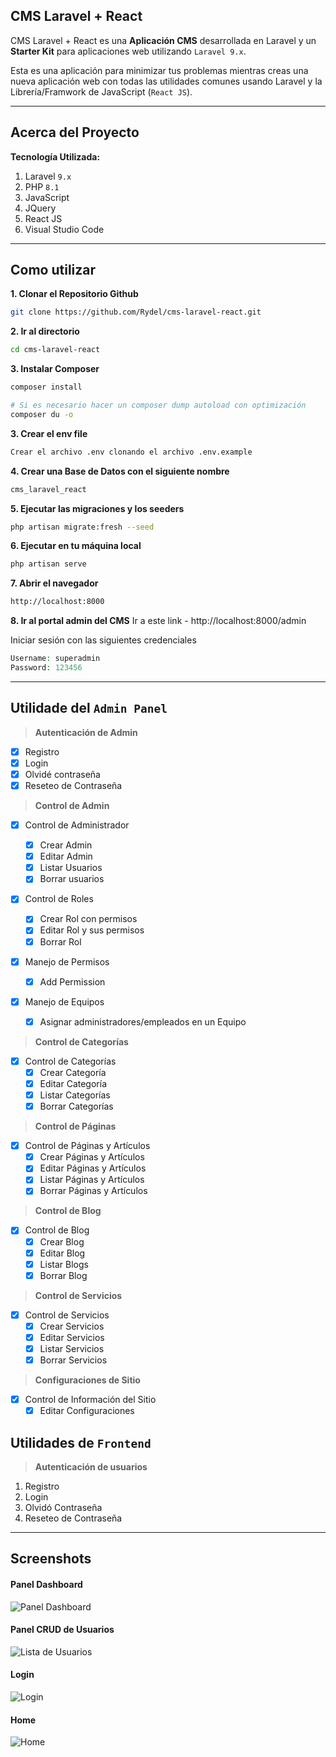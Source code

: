 ## CMS Laravel + React

CMS Laravel + React es una **Aplicación CMS** desarrollada en Laravel y un **Starter Kit** para aplicaciones web utilizando `Laravel 9.x`.

Esta es una aplicación para minimizar tus problemas mientras creas una nueva aplicación web con todas las utilidades comunes usando Laravel y la Librería/Framwork de JavaScript (`React JS`).

---

## Acerca del Proyecto

**Tecnología Utilizada:**

1. Laravel `9.x`
2. PHP `8.1`
3. JavaScript
4. JQuery
5. React JS
6. Visual Studio Code

---

## Como utilizar

**1. Clonar el Repositorio Github**

```bash
git clone https://github.com/Rydel/cms-laravel-react.git
```

**2. Ir al directorio**

```bash
cd cms-laravel-react
```

**3. Instalar Composer**

```bash
composer install

# Si es necesario hacer un composer dump autoload con optimización
composer du -o
```

**3. Crear el env file**

```bash
Crear el archivo .env clonando el archivo .env.example
```

**4. Crear una Base de Datos con el siguiente nombre**

```bash
cms_laravel_react
```

**5. Ejecutar las migraciones y los seeders**

```bash
php artisan migrate:fresh --seed
```

**6. Ejecutar en tu máquina local**

```bash
php artisan serve
```

**7. Abrir el navegador**

```bash
http://localhost:8000
```

**8. Ir al portal admin del CMS**
Ir a este link - http://localhost:8000/admin

Iniciar sesión con las siguientes credenciales

```php
Username: superadmin
Password: 123456
```

---

## Utilidade del `Admin Panel`

> **Autenticación de Admin**

-   [x] Registro
-   [x] Login
-   [x] Olvidé contraseña
-   [x] Reseteo de Contraseña

> **Control de Admin**

-   [x] Control de Administrador
    -   [x] Crear Admin
    -   [x] Editar Admin
    -   [x] Listar Usuarios
    -   [x] Borrar usuarios
-   [x] Control de Roles
    -   [x] Crear Rol con permisos
    -   [x] Editar Rol y sus permisos
    -   [x] Borrar Rol
-   [x] Manejo de Permisos

    -   [x] Add Permission

-   [x] Manejo de Equipos
    -   [x] Asignar administradores/empleados en un Equipo

> **Control de Categorías**

-   [x] Control de Categorías
    -   [x] Crear Categoría
    -   [x] Editar Categoría
    -   [x] Listar Categorías
    -   [x] Borrar Categorías

> **Control de Páginas**

-   [x] Control de Páginas y Artículos
    -   [x] Crear Páginas y Artículos
    -   [x] Editar Páginas y Artículos
    -   [x] Listar Páginas y Artículos
    -   [x] Borrar Páginas y Artículos

> **Control de Blog**

-   [x] Control de Blog
    -   [x] Crear Blog
    -   [x] Editar Blog
    -   [x] Listar Blogs
    -   [x] Borrar Blog

> **Control de Servicios**

-   [x] Control de Servicios
    -   [x] Crear Servicios
    -   [x] Editar Servicios
    -   [x] Listar Servicios
    -   [x] Borrar Servicios

> **Configuraciones de Sitio**

-   [x] Control de Información del Sitio
    -   [x] Editar Configuraciones

## Utilidades de `Frontend`

> **Autenticación de usuarios**

1. Registro
2. Login
3. Olvidó Contraseña
4. Reseteo de Contraseña

---

## Screenshots

#### Panel Dashboard

![Panel Dashboard](https://i.ibb.co/JrTsJp2/Dashboard.jpg)

#### Panel CRUD de Usuarios

![Lista de Usuarios](https://i.ibb.co/dk1bFmf/CRUD-Usuarios.jpg)

#### Login

![Login](https://i.ibb.co/CtMKz7F/Login.jpg)

#### Home

![Home](https://i.ibb.co/q1WXQL6/Home.jpg)
